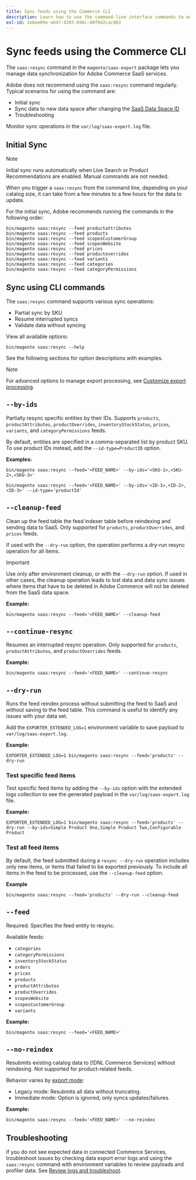 ```yaml
---
title: Sync feeds using the Commerce CLI
description: Learn how to use the command-line interface commands to manage feeds and processes for the [!DNL data export extension] for Adobe Commerce SaaS services.
exl-id: 1ebee09e-e647-4205-b90c-d0f9d2cac963
---
```

# Sync feeds using the Commerce CLI

The `saas:resync` command in the `magento/saas-export` package lets you manage data synchronization for Adobe Commerce SaaS services.

Adobe does not recommend using the `saas:resync` command regularly. Typical scenarios for using the command are:

- Initial sync
- Sync data to new data space after changing the [SaaS Data Space ID](https://experienceleague.adobe.com/en/docs/commerce-admin/config/services/saas)
- Troubleshooting

Monitor sync operations in the `var/log/saas-export.log` file.

## Initial Sync

>[!NOTE]
>
>Initial sync runs automatically when Live Search or Product Recommendations are enabled. Manual commands are not needed.

When you trigger a `saas:resync` from the command line, depending on your catalog size, it can take from a few minutes to a few hours for the data to update.

For the initial sync, Adobe recommends running the commands in the following order:

```shell
bin/magento saas:resync --feed productattributes
bin/magento saas:resync --feed products
bin/magento saas:resync --feed scopesCustomerGroup
bin/magento saas:resync --feed scopesWebsite
bin/magento saas:resync --feed prices
bin/magento saas:resync --feed productoverrides
bin/magento saas:resync --feed variants
bin/magento saas:resync --feed categories
bin/magento saas:resync --feed categoryPermissions
```

## Sync using CLI commands

The `saas:resync` command supports various sync operations:

- Partial sync by SKU
- Resume interrupted syncs
- Validate data without syncing

View all available options:

```shell
bin/magento saas:resync --help
```

See the following sections for option descriptions with examples.


>[!NOTE]
>
>For advanced options to manage export processing, see [Customize export processing](customize-export-processing.md).

## `--by-ids`

Partially resync specific entities by their IDs. Supports `products`, `productAttributes`, `productOverrides`, `inventoryStockStatus`, `prices`, `variants`, and `categoryPermissions` feeds.

By default, entities are specified in a comma-separated list by product SKU. To use product IDs instead, add the `--id-type=ProductID` option.

**Examples:**

```shell
bin/magento saas:resync --feed='<FEED_NAME>' --by-ids='<SKU-1>,<SKU-2>,<SKU-3>'

bin/magento saas:resync --feed='<FEED_NAME>' --by-ids='<ID-1>,<ID-2>,<ID-3>' --id-type='productId'
```


## `--cleanup-feed`

Clean up the feed table the feed indexer table before reindexing and sending data to SaaS. Only supported for `products`, `productOverrides`, and `prices` feeds.

If used with the `--dry-run` option, the operation performs a dry-run resync operation for all items.

>[!IMPORTANT]
>
>Use only after environment cleanup, or with the `--dry-run` option. If used in other cases, the cleanup operation leads to lost data and data sync issues where items that have to be deleted in Adobe Commerce will not be deleted from the SaaS data space.

**Example:**

```shell
bin/magento saas:resync --feed='<FEED_NAME>' --cleanup-feed
```

## `--continue-resync`

Resumes an interrupted resync operation. Only supported for `products`, `productAttributes`, and `productOverrides` feeds.

**Example:**

```shell
bin/magento saas:resync --feed='<FEED_NAME>' --continue-resync
```

## `--dry-run`

Runs the feed reindex process without submitting the feed to SaaS and without saving to the feed table. This command is useful to identify any issues with your data set.

Add the `EXPORTER_EXTENDED_LOG=1` environment variable to save payload to `var/log/saas-export.log`.

**Example:**

```shell
EXPORTER_EXTENDED_LOG=1 bin/magento saas:resync --feed='products' --dry-run
```

### Test specific feed items

Test specific feed items by adding the `--by-ids` option with the extended logs collection to see the generated payload in the `var/log/saas-export.log` file.

**Example:**

```shell
EXPORTER_EXTENDED_LOG=1 bin/magento saas:resync --feed='products' --dry-run --by-ids=Simple Product One,Simple Product Two,Configurable Product
```

### Test all feed items

By default, the feed submitted during a `resync --dry-run` operation includes only new items, or items that failed to be exported previously. To include all items in the feed to be processed, use the `--cleanup-feed` option.

**Example**

`bin/magento saas:resync --feed='products' --dry-run --cleanup-feed`


## `--feed`

Required. Specifies the feed entity to resync.

Available feeds:

- `categories`
- `categoryPermissions`
- `inventoryStockStatus`
- `orders`
- `prices`
- `products`
- `productAttributes`
- `productOverrides`
- `scopesWebsite`
- `scopesCustomerGroup`
- `variants`

**Example:**

```shell
bin/magento saas:resync --feed='<FEED_NAME>'
```

## `--no-reindex`

Resubmits existing catalog data to [!DNL Commerce Services] without reindexing. Not supported for product-related feeds.

Behavior varies by [export mode](data-synchronization.md#synchronization-modes):

- Legacy mode: Resubmits all data without truncating.
- Immediate mode: Option is ignored, only syncs updates/failures.

**Example:**

```shell
bin/magento saas:resync --feed='<FEED_NAME>' --no-reindex
```

## Troubleshooting

If you do not see expected data in connected Commerce Services, troubleshoot issues by checking data export error logs and using the `saas:resync` command with environment variables to review payloads and profiler data. See [Review logs and troubleshoot](troubleshooting-logging.md).

